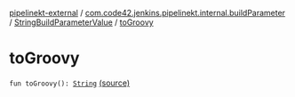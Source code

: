 [pipelinekt-external](../../index.md) / [com.code42.jenkins.pipelinekt.internal.buildParameter](../index.md) / [StringBuildParameterValue](index.md) / [toGroovy](./to-groovy.md)

# toGroovy

`fun toGroovy(): `[`String`](https://kotlinlang.org/api/latest/jvm/stdlib/kotlin/-string/index.html) [(source)](https://github.com/code42/pipelinekt/tree/master/internal/src/main/kotlin/com/code42/jenkins/pipelinekt/internal/buildParameter/StringBuildParameterValue.kt#L13)